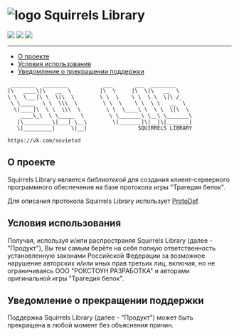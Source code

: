 # ![logo](https://minsoviet.github.io/squirrels/media/icons/icon.svg) Squirrels Library

![](https://app.codacy.com/project/badge/Grade/a4aaac3dc8fa48f5b39398e4f685f4dd) ![](https://img.shields.io/badge/coverage-100%25-lime) ![](https://img.shields.io/badge/issues-0-lime)

--------------


* [О проекте](#introduction)
* [Условия использования](#termsofuse)
* [Уведомление о прекращении поддержки](#notice)


~~~
 ________  ________           ___       ___  ________     
|\   ____\|\   __  \         |\  \     |\  \|\   __  \    
\ \  \___|\ \  \|\  \        \ \  \    \ \  \ \  \|\ /_   
 \ \_____  \ \  \\\  \        \ \  \    \ \  \ \   __  \  
  \|____|\  \ \  \\\  \        \ \  \____\ \  \ \  \|\  \ 
    ____\_\  \ \_____  \        \ \_______\ \__\ \_______\
   |\_________\|___| \__\        \|_______|\|__|\|_______|
   \|_________|     \|__|                SQUIRRELS LIBRARY                
   
https://vk.com/sovietxd 
~~~
## О проекте

Squirrels Library является *библиотекой* для создания клиент-серверного программного обеспечения на базе протокола игры "Трагедия белок".

Для описания протокола Squirrels Library использует [ProtoDef](https://www.npmjs.com/package/protodef).

## Условия использования
Получая, используя и/или распространяя Squirrels Library (далее - "Продукт"), Вы тем самым берёте на себя полную ответственность установленную законами Российской Федерации за возможное нарушение авторских и/или иных прав третьих лиц, включая, но не ограничиваясь ООО "РОКСТОУН РАЗРАБОТКА" и авторами оригинальной игры "Трагедия белок".

## Уведомление о прекращении поддержки
Поддержка Squirrels Library (далее - "Продукт") может быть прекращена в любой момент без объяснения причин.
